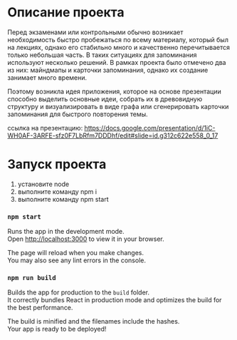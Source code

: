 # Описание проекта
Перед экзаменами или контрольными обычно возникает необходимость быстро пробежаться по всему материалу, который был на лекциях, однако его стабильно много и качественно перечитывается только небольшая часть. В таких ситуациях для запоминания используют несколько решений. В рамках проекта было отмечено два из них: майндмапы и карточки запоминания, однако их создание занимает много времени.

Поэтому возникла идея приложения, которое на основе презентации способно выделить основные идеи, собрать их в древовидную структуру и визуализировать в виде графа или сгенерировать карточки запоминания для быстрого повторения темы.

ссылка на презентацию:
https://docs.google.com/presentation/d/1iC-WH0AF-3ARFE-sfz0F7LbRfm7DDDhf/edit#slide=id.g312c622e558_0_17

# Запуск проекта

1) установите node
2) выполните команду npm i
3) выполните команду npm start

### `npm start`

Runs the app in the development mode.\
Open [http://localhost:3000](http://localhost:3000) to view it in your browser.

The page will reload when you make changes.\
You may also see any lint errors in the console.

### `npm run build`

Builds the app for production to the `build` folder.\
It correctly bundles React in production mode and optimizes the build for the best performance.

The build is minified and the filenames include the hashes.\
Your app is ready to be deployed!
